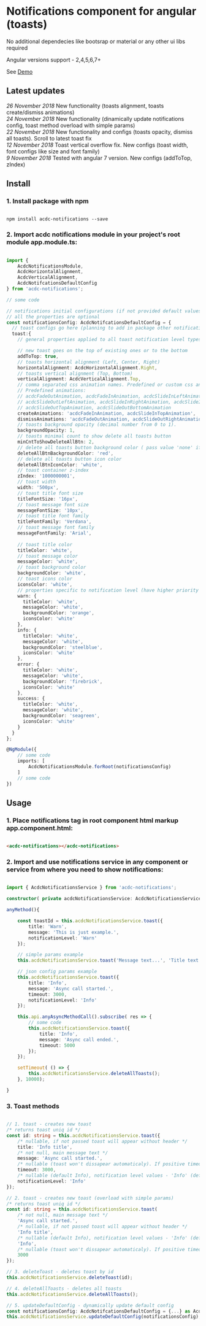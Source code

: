
# Notifications component for angular (toasts)

No additional dependecies like bootsrap or material or any other ui libs required

Angular versions support - 2,4,5,6,7+

See [Demo](https://angular-mp2pcl.stackblitz.io)


## Latest updates

*26 November 2018* New functionality (toasts alignment, toasts create/dismiss animations)
<br/>
*24 November 2018* New functionality (dinamically update notifications config, toast method overload with simple params)
<br/>
*22 November 2018* New functionality and configs (toasts opacity, dismiss all toasts). Scroll to latest toast fix
<br/>
*12 November 2018* Toast vertical overflow fix. New configs (toast width, font configs like size and font family)
<br/>
*9 November 2018* Tested with angular 7 version. New configs (addToTop, zIndex)
<br/>


## Install

### 1. Install package with npm
```npm

npm install acdc-notifications --save

```

### 2. Import acdc notifications module in your project's root module app.module.ts:
```ts

import { 
	AcdcNotificationsModule, 
	AcdcHorizontalAlignment,
  	AcdcVerticalAlignment,
	AcdcNotifcationsDefaultConfig 
} from 'acdc-notifications';

// some code

// notifications initial configurations (if not provided default values applied)
// all the properties are optional
const notificationsConfig: AcdcNotifcationsDefaultConfig = {
  // toast configs go here (planning to add in package other notification types)
  toast:{
	// general properties applied to all toast notification level types (info, error, warn, success)

	// new toast goes on the top of existing ones or to the bottom
	addToTop: true, 
	// toasts horizontal alignment (Left, Center, Right)
	horizontalAlignment: AcdcHorizontalAlignment.Right, 
	// toasts vertical alignment (Top, Bottom)
	verticalAlignment: AcdcVerticalAlignment.Top, 
	// comma separated css animation names. Predefined or custom css animation names can be used
	// Predefined animations:
	// acdcFadeOutAnimation, acdcFadeInAnimation, acdcSlideInLeftAnimation, acdcSlideOutRightAnimation
	// acdcSlideOutLeftAnimation, acdcSlideInRightAnimation, acdcSlideInTopAnimation, acdcSlideInBottomAnimation
	// acdcSlideOutTopAnimation, acdcSlideOutBottomAnimation
	createAnimations: 'acdcFadeInAnimation, acdcSlideInTopAnimation', 
	dismissAnimations: 'acdcFadeOutAnimation, acdcSlideOutRightAnimation', 
	// toasts background opacity (decimal number from 0 to 1).
	backgroundOpacity: 1,
	// toasts minimal count to show delete all toasts button
	minCntToShowDeleteAllBtn: 2, 
	// delete all toasts button background color ( pass value 'none' if no background needed)
	deleteAllBtnBackgroundColor: 'red', 
	// delete all toasts button icon color
	deleteAllBtnIconColor: 'white', 
	// toast container z-index
	zIndex: '1000000001', 
	// toast width
	width: '500px', 
	// toast title font size
	titleFontSize: '16px', 
	// toast message font size
	messageFontSize: '10px', 
	// toast title font family
	titleFontFamily: 'Verdana', 
	// toast message font family
	messageFontFamily: 'Arial', 
	
	// toast title color
	titleColor: 'white', 
	// toast message color
	messageColor: 'white', 
	// toast background color
	backgroundColor: 'white', 
	// toast icons color
	iconsColor: 'white', 
	// properties specific to notification level (have higher priority than general properties)
    warn: {
      titleColor: 'white',
      messageColor: 'white',
      backgroundColor: 'orange',
      iconsColor: 'white'
    },
    info: {
	  titleColor: 'white',
	  messageColor: 'white',
      backgroundColor: 'steelblue',
      iconsColor: 'white'
    },
    error: {
	  titleColor: 'white',
	  messageColor: 'white',
      backgroundColor: 'firebrick',
      iconsColor: 'white'
    },
    success: {
	  titleColor: 'white',
	  messageColor: 'white',
      backgroundColor: 'seagreen',
      iconsColor: 'white'
    }
  }
};

@NgModule({
	// some code
	imports: [
		AcdcNotificationsModule.forRoot(notificationsConfig)
	]
	// some code
})

```


## Usage

### 1. Place notifications tag in root component html markup app.component.html:
```html

<acdc-notifications></acdc-notifications>

```

### 2. Import and use notifications service in any component or service from where you need to show notifications:
```ts

import { AcdcNotificationsService } from 'acdc-notifications';

constructor( private acdcNotificationsService: AcdcNotificationsService ) {}

anyMethod(){

	const toastId = this.acdcNotificationsService.toast({
		title: 'Warn', 
		message: 'This is just example.',
		notificationLevel: 'Warn'
	});

	// simple params example
	this.acdcNotificationsService.toast('Message text...', 'Title text', 'Info', 3000);

	// json config params example
	this.acdcNotificationsService.toast({
		title: 'Info', 
		message: 'Async call started.', 
		timeout: 3000,
		notificationLevel: 'Info'
	});

	this.api.anyAsyncMethodCall().subscribe( res => {
		// some code
		this.acdcNotificationsService.toast({
			title: 'Info', 
			message: 'Async call ended.', 
			timeout: 5000
		});
	});

	setTimeout( () => {
		this.acdcNotificationsService.deleteAllToasts();
	}, 10000);

}

```

### 3. Toast methods
```ts

// 1. toast - creates new toast
/* returns toast uniq id */
const id: string = this.acdcNotificationsService.toast({
	/* nullable, if not passed toast will appear without header */
	title: 'Info title', 
	/* not null, main message text */
	message: 'Async call started.',
	/* nullable (toast won't dissapear automaticaly). If positive timeout value applied toast will dissapear automaticaly when time elapsed (milliseconds) */
	timeout: 3000, 
	/* nullable (default Info), notification level values - 'Info' (default), 'Success', 'Warn', 'Error'. Toast colors and icons are changed accordingly */
	notificationLevel: 'Info' 
}); 

// 2. toast - creates new toast (overload with simple params)
/* returns toast uniq id */
const id: string = this.acdcNotificationsService.toast(
	/* not null, main message text */
	'Async call started.',
	/* nullable, if not passed toast will appear without header */
	'Info title', 
	/* nullable (default Info), notification level values - 'Info' (default), 'Success', 'Warn', 'Error'. Toast colors and icons are changed accordingly */
	'Info',
	/* nullable (toast won't dissapear automaticaly). If positive timeout value applied toast will dissapear automaticaly when time elapsed (milliseconds) */
	3000
});

// 3. deleteToast - deletes toast by id
this.acdcNotificationsService.deleteToast(id); 

// 4. deleteAllToasts - deletes all toasts
this.acdcNotificationsService.deleteAllToasts();

// 5. updateDefaultConfig - dynamically update default config
const notificationsConfig: AcdcNotifcationsDefaultConfig = {...} as AcdcNotifcationsDefaultConfig;
this.acdcNotificationsService.updateDefaultConfig(notificationsConfig);

```

